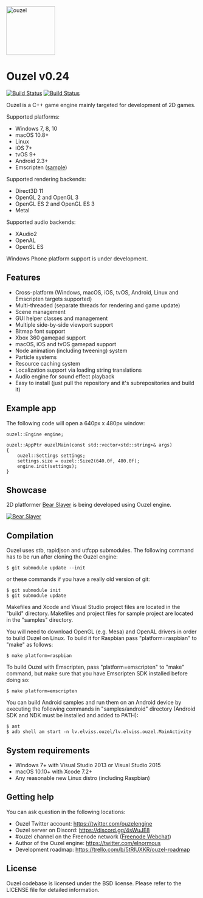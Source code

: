 <img src="https://github.com/elnormous/ouzel/blob/master/img/ouzel.png" alt="ouzel" width=128>

# Ouzel v0.24

[![Build Status](https://api.travis-ci.org/elnormous/ouzel.svg?branch=master)](https://travis-ci.org/elnormous/ouzel) [![Build Status](https://ci.appveyor.com/api/projects/status/dp8av7iegdjs6xuj?svg=true)](https://ci.appveyor.com/project/elnormous/ouzel)

Ouzel is a C++ game engine mainly targeted for development of 2D games.

Supported platforms:

* Windows 7, 8, 10 
* macOS 10.8+
* Linux
* iOS 7+
* tvOS 9+
* Android 2.3+
* Emscripten ([sample](http://www.ouzelengine.org/samples/))

Supported rendering backends:

* Direct3D 11
* OpenGL 2 and OpenGL 3
* OpenGL ES 2 and OpenGL ES 3
* Metal 

Supported audio backends:

* XAudio2
* OpenAL
* OpenSL ES

Windows Phone platform support is under development.

## Features

* Cross-platform (Windows, macOS, iOS, tvOS, Android, Linux and Emscripten targets supported)
* Multi-threaded (separate threads for rendering and game update)
* Scene management
* GUI helper classes and management
* Multiple side-by-side viewport support
* Bitmap font support
* Xbox 360 gamepad support
* macOS, iOS and tvOS gamepad support
* Node animation (including tweening) system
* Particle systems
* Resource caching system
* Localization support via loading string translations
* Audio engine for sound effect playback
* Easy to install (just pull the repository and it's subrepositories and build it)

## Example app

The following code will open a 640px x 480px window:

    ouzel::Engine engine;

    ouzel::AppPtr ouzelMain(const std::vector<std::string>& args)
    {
        ouzel::Settings settings;
        settings.size = ouzel::Size2(640.0f, 480.0f);
        engine.init(settings);
    }

## Showcase

2D platformer [Bear Slayer](http://steamcommunity.com/sharedfiles/filedetails/?id=624656569) is being developed using Ouzel engine.

[![Bear Slayer](https://github.com/elnormous/ouzel/blob/master/img/bearslayer.gif "Bear Slayer")](https://www.youtube.com/watch?v=n-c-7E141kI)

## Compilation

Ouzel uses stb, rapidjson and utfcpp submodules. The following command has to be run after cloning the Ouzel engine:

```
$ git submodule update --init
```

or these commands if you have a really old version of git:

```
$ git submodule init
$ git submodule update
```

Makefiles and Xcode and Visual Studio project files are located in the "build" directory. Makefiles and project files for sample project are located in the "samples" directory.

You will need to download OpenGL (e.g. Mesa) and OpenAL drivers in order to build Ouzel on Linux. To build it for Raspbian pass "platform=raspbian" to "make" as follows:

```
$ make platform=raspbian
```

To build Ouzel with Emscripten, pass "platform=emscripten" to "make" command, but make sure that you have Emscripten SDK installed before doing so:

```
$ make platform=emscripten
```

You can build Android samples and run them on an Android device by executing the following commands in "samples/android" directory (Android SDK and NDK must be installed and added to PATH):

```
$ ant
$ adb shell am start -n lv.elviss.ouzel/lv.elviss.ouzel.MainActivity
```

## System requirements
* Windows 7+ with Visual Studio 2013 or Visual Studio 2015
* macOS 10.10+ with Xcode 7.2+
* Any reasonable new Linux distro (including Raspbian)

## Getting help

You can ask question in the following locations:

* Ouzel Twitter account: https://twitter.com/ouzelengine
* Ouzel server on Discord: https://discord.gg/4sWuJE8
* #ouzel channel on the Freenode network ([Freenode Webchat](http://webchat.freenode.net/?channels=ouzel))
* Author of the Ouzel engine: https://twitter.com/elnormous
* Development roadmap: https://trello.com/b/5tRlUXKR/ouzel-roadmap

## License

Ouzel codebase is licensed under the BSD license. Please refer to the LICENSE file for detailed information.